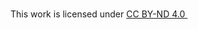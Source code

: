 This work is licensed under [CC BY-ND 4.0 <img src="https://mirrors.creativecommons.org/presskit/icons/cc.svg?ref=chooser-v1" width="15"/><img src="https://mirrors.creativecommons.org/presskit/icons/by.svg?ref=chooser-v1" width="15"/><img src="https://mirrors.creativecommons.org/presskit/icons/nd.svg?ref=chooser-v1" width="15"/>](](https://creativecommons.org/licenses/by-nd/4.0/))